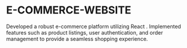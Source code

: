 # E-COMMERCE-WEBSITE
Developed a robust e-commerce platform utilizing React .  Implemented features such as product listings, user authentication, and order management to provide a seamless shopping experience. 
